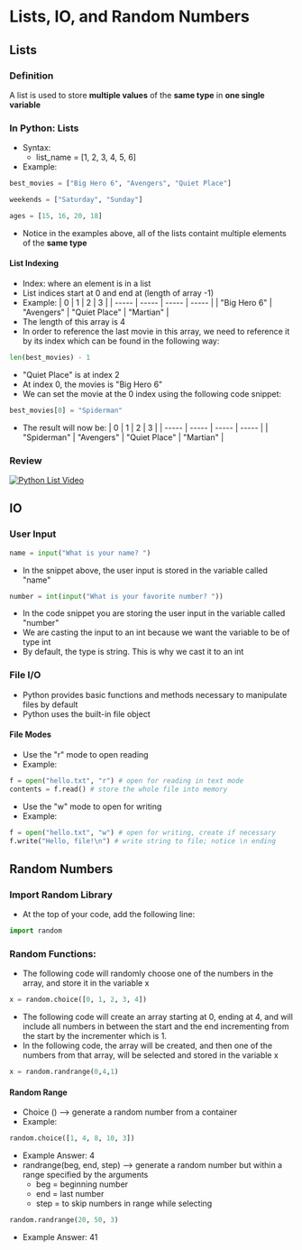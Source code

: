 # Lists, IO, and Random Numbers
## Lists
### Definition
A list is used to store __multiple values__ of the __same type__ in __one single variable__
### In Python: Lists
* Syntax:
  * list_name = [1, 2, 3, 4, 5, 6]
* Example:
```python
best_movies = ["Big Hero 6", "Avengers", "Quiet Place"]

weekends = ["Saturday", "Sunday"]

ages = [15, 16, 20, 18]
```
* Notice in the examples above, all of the lists containt multiple elements of the __same type__
#### List Indexing
* Index: where an element is in a list
* List indices start at 0 and end at (length of array -1)
* Example:
    | 0 | 1 | 2 | 3 |
    | ----- | ----- | ----- | ----- |
    | "Big Hero 6" | "Avengers" | "Quiet Place" | "Martian" |
* The length of this array is 4
 * In order to reference the last movie in this array, we need to reference it by its index which can be found in the following way:
  ```python
  len(best_movies) - 1
  ```
* "Quiet Place" is at index 2
* At index 0, the movies is "Big Hero 6"
* We can set the movie at the 0 index using the following code snippet:
```python
best_movies[0] = "Spiderman"
```
* The result will now be:
    | 0 | 1 | 2 | 3 |
    | ----- | ----- | ----- | ----- |
    | "Spiderman" | "Avengers" | "Quiet Place" | "Martian" |
    
### Review
[![Python List Video](http://img.youtube.com/vi/ohCDWZgNIU0/0.jpg)](http://www.youtube.com/watch?v=ohCDWZgNIU0 "Python Lists || Python Tutorial || Learn Python Programming")
## IO
### User Input
```python
name = input("What is your name? ")
```
* In the snippet above, the user input is stored in the variable called "name"
```python
number = int(input("What is your favorite number? "))
```
* In the code snippet you are storing the user input in the variable called "number"
* We are casting the input to an int because we want the variable to be of type int
 * By default, the type is string. This is why we cast it to an int
### File I/O
* Python provides basic functions and methods necessary to manipulate files by default
* Python uses the built-in file object
#### File Modes
* Use the "r" mode to open reading
* Example:
```python
f = open("hello.txt", "r") # open for reading in text mode
contents = f.read() # store the whole file into memory
```
* Use the "w" mode to open for writing
* Example:
```python
f = open("hello.txt", "w") # open for writing, create if necessary
f.write("Hello, file!\n") # write string to file; notice \n ending
```
## Random Numbers
### Import Random Library
* At the top of your code, add the following line:
```python
import random
```
### Random Functions:
* The following code will randomly choose one of the numbers in the array, and store it in the variable x
```python
x = random.choice([0, 1, 2, 3, 4])
```
* The following code will create an array starting at 0, ending at 4, and will include all numbers in between the start and the end incrementing from the start by the incrementer which is 1.
* In the following code, the array will be created, and then one of the numbers from that array, will be selected and stored in the variable x
```python
x = random.randrange(0,4,1)
```
#### Random Range
* Choice () --> generate a random number from a container
* Example:
```python
random.choice([1, 4, 8, 10, 3])
```
 * Example Answer: 4
* randrange(beg, end, step) --> generate a random number but within a range specified by the arguments
  * beg = beginning number
  * end = last number
  * step = to skip numbers in range while selecting
 ```python
 random.randrange(20, 50, 3)
 ```
 * Example Answer: 41
